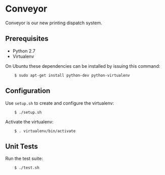 Conveyor
========

Conveyor is our new printing dispatch system.

Prerequisites
-------------

* Python 2.7
* Virtualenv

On Ubuntu these dependencies can be installed by issuing this command:

        $ sudo apt-get install python-dev python-virtualenv

Configuration
-------------

Use `setup.sh` to create and configure the virtualenv:

        $ ./setup.sh

Activate the virtualenv:

        $ . virtualenv/bin/activate

Unit Tests
----------

Run the test suite:

        $ ./test.sh
